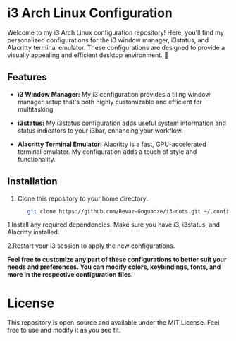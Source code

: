 # i3 Arch Linux Configuration

Welcome to my i3 Arch Linux configuration repository! Here, you'll find my personalized configurations for the i3 window manager, i3status, and Alacritty terminal emulator. These configurations are designed to provide a visually appealing and efficient desktop environment. 🌟

## Features

- **i3 Window Manager:** My i3 configuration provides a tiling window manager setup that's both highly customizable and efficient for multitasking.

- **i3status:** My i3status configuration adds useful system information and status indicators to your i3bar, enhancing your workflow.

- **Alacritty Terminal Emulator:** Alacritty is a fast, GPU-accelerated terminal emulator. My configuration adds a touch of style and functionality.

## Installation

1. Clone this repository to your home directory:

   ```bash
      git clone https://github.com/Revaz-Goguadze/i3-dots.git ~/.config/
1.Install any required dependencies. Make sure you have i3, i3status, and Alacritty installed.

2.Restart your i3 session to apply the new configurations.

**Feel free to customize any part of these configurations to better suit your needs and preferences. You can modify colors, keybindings, fonts, and more in the respective configuration files.**

# License
This repository is open-source and available under the MIT License. Feel free to use and modify it as you see fit.
